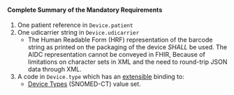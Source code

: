 #### Complete Summary of the Mandatory Requirements

1.  One patient reference in `Device.patient`
1.  One udicarrier string in `Device.udicarrier`
    -   The Human Readable Form (HRF) representation of the barcode string as printed on the packaging of the device *SHALL* be used. The AIDC representation cannot be conveyed in FHIR, Because of limitations on character sets in XML and the need to round-trip JSON data through XML.
1.  A code in `Device.type` which has an [extensible](http://hl7-fhir.github.io/terminologies.html#extensible) binding to:
    -   [Device Types] (SNOMED-CT) value set.

  [Device Types]: http://hl7-fhir.github.io/valueset-device-kind.html
